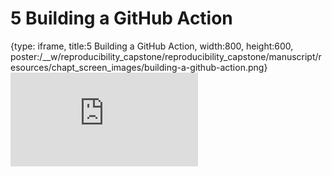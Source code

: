 # 5 Building a GitHub Action
 
{type: iframe, title:5 Building a GitHub Action, width:800, height:600, poster:/__w/reproducibility_capstone/reproducibility_capstone/manuscript/resources/chapt_screen_images/building-a-github-action.png}
![](https://hutchdatascience.org/reproducibility_capstone/building-a-github-action.html)
 

 
